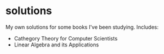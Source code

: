 # solutions
My own solutions for some books I've been studying. Includes:
- Cathegory Theory for Computer Scientists
- Linear Algebra and its Applications

